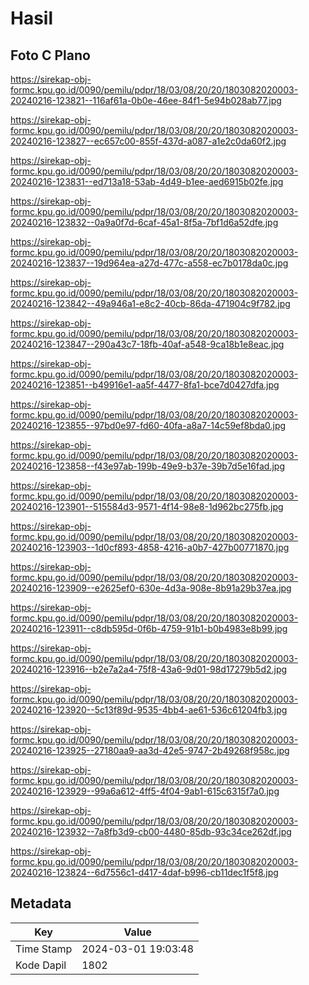 # Hasil

## Foto C Plano

https://sirekap-obj-formc.kpu.go.id/0090/pemilu/pdpr/18/03/08/20/20/1803082020003-20240216-123821--116af61a-0b0e-46ee-84f1-5e94b028ab77.jpg

https://sirekap-obj-formc.kpu.go.id/0090/pemilu/pdpr/18/03/08/20/20/1803082020003-20240216-123827--ec657c00-855f-437d-a087-a1e2c0da60f2.jpg

https://sirekap-obj-formc.kpu.go.id/0090/pemilu/pdpr/18/03/08/20/20/1803082020003-20240216-123831--ed713a18-53ab-4d49-b1ee-aed6915b02fe.jpg

https://sirekap-obj-formc.kpu.go.id/0090/pemilu/pdpr/18/03/08/20/20/1803082020003-20240216-123832--0a9a0f7d-6caf-45a1-8f5a-7bf1d6a52dfe.jpg

https://sirekap-obj-formc.kpu.go.id/0090/pemilu/pdpr/18/03/08/20/20/1803082020003-20240216-123837--19d964ea-a27d-477c-a558-ec7b0178da0c.jpg

https://sirekap-obj-formc.kpu.go.id/0090/pemilu/pdpr/18/03/08/20/20/1803082020003-20240216-123842--49a946a1-e8c2-40cb-86da-471904c9f782.jpg

https://sirekap-obj-formc.kpu.go.id/0090/pemilu/pdpr/18/03/08/20/20/1803082020003-20240216-123847--290a43c7-18fb-40af-a548-9ca18b1e8eac.jpg

https://sirekap-obj-formc.kpu.go.id/0090/pemilu/pdpr/18/03/08/20/20/1803082020003-20240216-123851--b49916e1-aa5f-4477-8fa1-bce7d0427dfa.jpg

https://sirekap-obj-formc.kpu.go.id/0090/pemilu/pdpr/18/03/08/20/20/1803082020003-20240216-123855--97bd0e97-fd60-40fa-a8a7-14c59ef8bda0.jpg

https://sirekap-obj-formc.kpu.go.id/0090/pemilu/pdpr/18/03/08/20/20/1803082020003-20240216-123858--f43e97ab-199b-49e9-b37e-39b7d5e16fad.jpg

https://sirekap-obj-formc.kpu.go.id/0090/pemilu/pdpr/18/03/08/20/20/1803082020003-20240216-123901--515584d3-9571-4f14-98e8-1d962bc275fb.jpg

https://sirekap-obj-formc.kpu.go.id/0090/pemilu/pdpr/18/03/08/20/20/1803082020003-20240216-123903--1d0cf893-4858-4216-a0b7-427b00771870.jpg

https://sirekap-obj-formc.kpu.go.id/0090/pemilu/pdpr/18/03/08/20/20/1803082020003-20240216-123909--e2625ef0-630e-4d3a-908e-8b91a29b37ea.jpg

https://sirekap-obj-formc.kpu.go.id/0090/pemilu/pdpr/18/03/08/20/20/1803082020003-20240216-123911--c8db595d-0f6b-4759-91b1-b0b4983e8b99.jpg

https://sirekap-obj-formc.kpu.go.id/0090/pemilu/pdpr/18/03/08/20/20/1803082020003-20240216-123916--b2e7a2a4-75f8-43a6-9d01-98d17279b5d2.jpg

https://sirekap-obj-formc.kpu.go.id/0090/pemilu/pdpr/18/03/08/20/20/1803082020003-20240216-123920--5c13f89d-9535-4bb4-ae61-536c61204fb3.jpg

https://sirekap-obj-formc.kpu.go.id/0090/pemilu/pdpr/18/03/08/20/20/1803082020003-20240216-123925--27180aa9-aa3d-42e5-9747-2b49268f958c.jpg

https://sirekap-obj-formc.kpu.go.id/0090/pemilu/pdpr/18/03/08/20/20/1803082020003-20240216-123929--99a6a612-4ff5-4f04-9ab1-615c6315f7a0.jpg

https://sirekap-obj-formc.kpu.go.id/0090/pemilu/pdpr/18/03/08/20/20/1803082020003-20240216-123932--7a8fb3d9-cb00-4480-85db-93c34ce262df.jpg

https://sirekap-obj-formc.kpu.go.id/0090/pemilu/pdpr/18/03/08/20/20/1803082020003-20240216-123824--6d7556c1-d417-4daf-b996-cb11dec1f5f8.jpg


## Metadata

| Key        | Value               |
| ---------- | ------------------- |
| Time Stamp | 2024-03-01 19:03:48 |
| Kode Dapil | 1802                |




